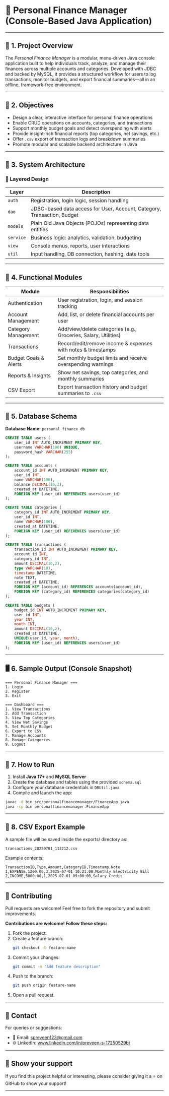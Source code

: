 # 📘 Personal Finance Manager (Console-Based Java Application)

---

## 📄 1. Project Overview

The *Personal Finance Manager* is a modular, menu-driven Java console application built to help individuals track, analyze, and manage their finances across multiple accounts and categories. Developed with JDBC and backed by MySQL, it provides a structured workflow for users to log transactions, monitor budgets, and export financial summaries—all in an offline, framework-free environment.

---

## 🎯 2. Objectives

- Design a clear, interactive interface for personal finance operations  
- Enable CRUD operations on accounts, categories, and transactions  
- Support monthly budget goals and detect overspending with alerts  
- Provide insight-rich financial reports (top categories, net savings, etc.)  
- Offer `.csv` export of transaction logs and breakdown summaries  
- Promote modular and scalable backend architecture in Java  

---

## 🧱 3. System Architecture

### 🔹 Layered Design

| Layer       | Description                                        |
|-------------|----------------------------------------------------|
| `auth`      | Registration, login logic, session handling        |
| `dao`       | JDBC-based data access for User, Account, Category, Transaction, Budget |
| `models`    | Plain Old Java Objects (POJOs) representing data entities |
| `service`   | Business logic: analytics, validation, budgeting   |
| `view`      | Console menus, reports, user interactions          |
| `util`      | Input handling, DB connection, hashing, date tools |

---

## 🧪 4. Functional Modules

| Module                | Responsibilities                                                   |
|-----------------------|--------------------------------------------------------------------|
| Authentication        | User registration, login, and session tracking                    |
| Account Management    | Add, list, or delete financial accounts per user                  |
| Category Management   | Add/view/delete categories (e.g., Groceries, Salary, Utilities)   |
| Transactions          | Record/edit/remove income & expenses with notes & timestamps      |
| Budget Goals & Alerts | Set monthly budget limits and receive overspending warnings       |
| Reports & Insights    | Show net savings, top categories, and monthly summaries           |
| CSV Export            | Export transaction history and budget summaries to `.csv`         |

---

## 📂 5. Database Schema

**Database Name:** `personal_finance_db`

```sql
CREATE TABLE users (
    user_id INT AUTO_INCREMENT PRIMARY KEY,
    username VARCHAR(100) UNIQUE,
    password_hash VARCHAR(255)
);

CREATE TABLE accounts (
    account_id INT AUTO_INCREMENT PRIMARY KEY,
    user_id INT,
    name VARCHAR(100),
    balance DECIMAL(10,2),
    created_at DATETIME,
    FOREIGN KEY (user_id) REFERENCES users(user_id)
);

CREATE TABLE categories (
    category_id INT AUTO_INCREMENT PRIMARY KEY,
    user_id INT,
    name VARCHAR(100),
    created_at DATETIME,
    FOREIGN KEY (user_id) REFERENCES users(user_id)
);

CREATE TABLE transactions (
    transaction_id INT AUTO_INCREMENT PRIMARY KEY,
    account_id INT,
    category_id INT,
    amount DECIMAL(10,2),
    type VARCHAR(10),
    timestamp DATETIME,
    note TEXT,
    created_at DATETIME,
    FOREIGN KEY (account_id) REFERENCES accounts(account_id),
    FOREIGN KEY (category_id) REFERENCES categories(category_id)
);

CREATE TABLE budgets (
    budget_id INT AUTO_INCREMENT PRIMARY KEY,
    user_id INT,
    year INT,
    month INT,
    amount DECIMAL(10,2),
    created_at DATETIME,
    UNIQUE(user_id, year, month),
    FOREIGN KEY (user_id) REFERENCES users(user_id)
);
```

---

## 🖥️ 6. Sample Output (Console Snapshot)

```
=== Personal Finance Manager ===
1. Login
2. Register
3. Exit

=== Dashboard ===
1. View Transactions
2. Add Transaction
3. View Top Categories
4. View Net Savings
5. Set Monthly Budget
6. Export to CSV
7. Manage Accounts
8. Manage Categories
9. Logout
```

---

## 🚀 7. How to Run

1. Install **Java 17+** and **MySQL Server**
2. Create the database and tables using the provided `schema.sql`
3. Configure your database credentials in `DBUtil.java`
4. Compile and launch the app:

```bash
javac -d bin src/personalfinancemanager/FinanceApp.java
java -cp bin personalfinancemanager.FinanceApp
```

---

## 🧾 8. CSV Export Example
A sample file will be saved inside the exports/ directory as:
```
transactions_20250701_113212.csv
```
Example contents:
```
TransactionID,Type,Amount,CategoryID,Timestamp,Note
1,EXPENSE,1200.00,3,2025-07-01 10:21:00,Monthly Electricity Bill
2,INCOME,5000.00,1,2025-07-01 09:00:00,Salary Credit
```

---

## 🤝 Contributing

Pull requests are welcome! Feel free to fork the repository and submit improvements.

**Contributions are welcome! Follow these steps:**
1. Fork the project.
2. Create a feature branch:
   ```bash
   git checkout -b feature-name
   ```
3. Commit your changes:
   ```bash
   git commit -m "Add feature description"
   ```
4. Push to the branch:
   ```bash
   git push origin feature-name
   ```
5. Open a pull request.

---

## 📧 Contact

For queries or suggestions:
- 📧 Email: spreveen123@gmail.com
- 🌐 LinkedIn: www.linkedin.com/in/preveen-s-17250529b/

---

## 🌟 Show your support

If you find this project helpful or interesting, please consider giving it a ⭐ on GitHub to show your support!

---

